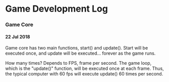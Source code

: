 # Game Development Log

### Game Core

#### 22 Jul 2018

Game core has two main functions, start() and update().
Start will be executed once, and update will be executed... forever as the game runs.

How many times? Depends to FPS, frame per second. The game loop, which is the "update()" function, will be executed once at each frame. Thus, the typical computer with 60 fps will execute update() 60 times per second.
